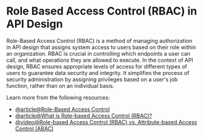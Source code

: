 # Role Based Access Control (RBAC) in API Design

Role-Based Access Control (RBAC) is a method of managing authorization in API design that assigns system access to users based on their role within an organization. RBAC is crucial in controlling which endpoints a user can call, and what operations they are allowed to execute. In the context of API design, RBAC ensures appropriate levels of access for different types of users to guarantee data security and integrity. It simplifies the process of security administration by assigning privileges based on a user's job function, rather than on an individual basis.

Learn more from the following resources:

- [@article@Role-Based Access Control](https://auth0.com/docs/manage-users/access-control/rbac)
- [@article@What is Role-based Access Control (RBAC)?](https://www.redhat.com/en/topics/security/what-is-role-based-access-control)
- [@video@Role-based Access Control (RBAC) vs. Attribute-based Access Control (ABAC)](https://www.youtube.com/watch?v=rvZ35YW4t5k)